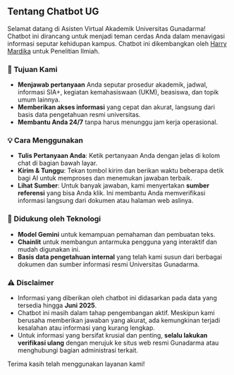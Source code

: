 ## Tentang Chatbot UG

Selamat datang di Asisten Virtual Akademik Universitas Gunadarma! Chatbot ini dirancang untuk menjadi teman cerdas Anda dalam menavigasi informasi seputar kehidupan kampus. Chatbot ini dikembangkan oleh [Harry Mardika](https://github.com/maybeitsai) untuk Penelitian Ilmiah.

### 🎯 Tujuan Kami

- **Menjawab pertanyaan** Anda seputar prosedur akademik, jadwal, informasi SIA+, kegiatan kemahasiswaan (UKM), beasiswa, dan topik umum lainnya.
- **Memberikan akses informasi** yang cepat dan akurat, langsung dari basis data pengetahuan resmi universitas.
- **Membantu Anda 24/7** tanpa harus menunggu jam kerja operasional.

### 💡 Cara Menggunakan

-  **Tulis Pertanyaan Anda**: Ketik pertanyaan Anda dengan jelas di kolom chat di bagian bawah layar.
-  **Kirim & Tunggu**: Tekan tombol kirim dan berikan waktu beberapa detik bagi AI untuk memproses dan menemukan jawaban terbaik.
-  **Lihat Sumber**: Untuk banyak jawaban, kami menyertakan **sumber referensi** yang bisa Anda klik. Ini membantu Anda memverifikasi informasi langsung dari dokumen atau halaman web aslinya.

### 🔬 Didukung oleh Teknologi

- **Model Gemini** untuk kemampuan pemahaman dan pembuatan teks.
- **Chainlit** untuk membangun antarmuka pengguna yang interaktif dan mudah digunakan ini.
- **Basis data pengetahuan internal** yang telah kami susun dari berbagai dokumen dan sumber informasi resmi Universitas Gunadarma.

### ⚠️ Disclaimer

- Informasi yang diberikan oleh chatbot ini didasarkan pada data yang tersedia hingga **Juni 2025**.
- Chatbot ini masih dalam tahap pengembangan aktif. Meskipun kami berusaha memberikan jawaban yang akurat, ada kemungkinan terjadi kesalahan atau informasi yang kurang lengkap.
- Untuk informasi yang bersifat krusial dan penting, **selalu lakukan verifikasi ulang** dengan merujuk ke situs web resmi Gunadarma atau menghubungi bagian administrasi terkait.

Terima kasih telah menggunakan layanan kami!